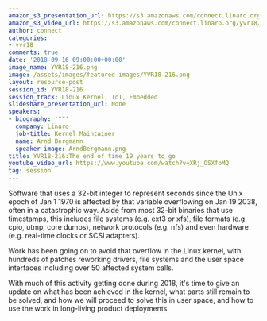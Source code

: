```yaml
---
amazon_s3_presentation_url: https://s3.amazonaws.com/connect.linaro.org/yvr18/presentations/yvr18-216.pdf
amazon_s3_video_url: https://s3.amazonaws.com/connect.linaro.org/yvr18/videos/yvr18-216.mp4
author: connect
categories:
- yvr18
comments: true
date: '2018-09-16 09:00:00+00:00'
image_name: YVR18-216.png
image: /assets/images/featured-images/YVR18-216.png
layout: resource-post
session_id: YVR18-216
session_track: Linux Kernel, IoT, Embedded
slideshare_presentation_url: None
speakers:
- biography: '""'
  company: Linaro
  job-title: Kernel Maintainer
  name: Arnd Bergmann
  speaker-image: ArndBergmann.png
title: YVR18-216:The end of time 19 years to go
youtube_video_url: https://www.youtube.com/watch?v=XRj_OSXfoMQ
tag: session
---
```


Software that uses a 32-bit integer to represent seconds since the Unix epoch of Jan 1 1970 is affected by that variable overflowing on Jan 19 2038, often in a catastrophic way. Aside from most 32-bit binaries that use timestamps, this includes file systems (e.g. ext3 or xfs), file formats (e.g. cpio, utmp, core dumps), network protocols (e.g. nfs) and even hardware (e.g. real-time clocks or SCSI adapters).

Work has been going on to avoid that overflow in the Linux kernel, with hundreds of patches reworking drivers, file systems and the user space interfaces including over 50 affected system calls.

With much of this activity getting done during 2018, it's time to give an update on what has been achieved in the kernel, what parts still remain to be solved, and how we will proceed to solve this in user space, and how to use the work in long-living product deployments.
